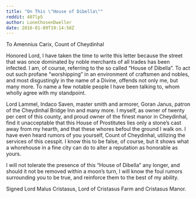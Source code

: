 ```yaml
---
title: "On This \"House of Dibella\""
reddit: 407lp5
author: LoneChosenDweller
date: 2016-01-09T19:14:58Z
---
```


To Amennius Carix, Count of Cheydinhal

Honored Lord, I have taken the time to write this letter because the street that was once dominated by noble merchants of all trades has been infected. I am, of course, referring to the so called “House of Dibella”. To act out such profane “worshipping” in an environment of craftsmen and nobles, and most disgustingly in the name of a Divine, offends not only me, but many more. To name a few notable people I have been talking to, whom wholly agree with my standpoint. 

Lord Lammel, Indaco Saven, master smith and armorer, Goran Janus, patron of the Cheydinhal Bridge Inn and many more. I myself, as owner of twenty per cent of this county, and proud owner of the finest manor in Cheydinhal, find it unacceptable that this House of Prostitutes lies only a stone’s cast away from my hearth, and that these whores befoul the ground I walk on. I have even heard rumors of you yourself, Count of Cheydinhal, utilizing the services of this cesspit. I know this to be false, of course, but it shows what a whorehouse in a fine city can do to alter a reputation as honorable as yours.

I will not tolerate the presence of this “House of Dibella” any longer, and should it not be removed within a moon’s turn, I will know the foul rumors surrounding you to  be true, and reinforce them to the best of my ability.

Signed Lord Malus Cristasus, Lord of Cristasus Farm and Cristasus Manor.



